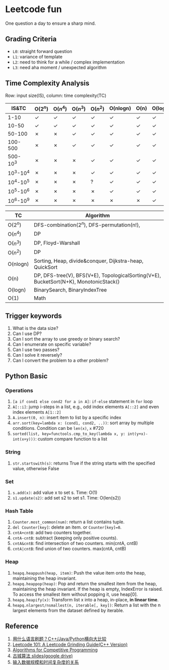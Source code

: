 # Leetcode fun

One question a day to ensure a sharp mind.

## Grading Criteria

- `L0`: straight forward question
- `L1`: variance of template
- `L2`: need to think for a while / complex implementation
- `L3`: need aha moment / unexpected algorithm

## Time Complexity Analysis

Row: input size(IS), column: time complexity(TC)

| IS&TC       |O($2^n$) |O($n^4$) |O($n^3$) |O($n^2$) |O(nlogn) | O(n)    | O(logn) |  O(1)   |
|  ---        | ---     |  ---    |  ---    |  ---    |  ---    |  ---    |  ---    |  ---    |
| 1-10        | &check; | &check; | &check; | &check; | &check; | &check; | &check; | &check; |
| 10-50       | &check; | &check; | &check; | &check; | &check; | &check; | &check; | &check; |
| 50-100      | &cross; | &cross; | &check; | &check; | &check; | &check; | &check; | &check; |
| 100-500     | &cross; | &cross; | &check; | &check; | &check; | &check; | &check; | &check; |
| 500-$10^3$  | &cross; | &cross; | &cross; | &check; | &check; | &check; | &check; | &check; |
|$10^3$-$10^4$| &cross; | &cross; | &cross; | &check; | &check; | &check; | &check; | &check; |
|$10^4$-$10^5$| &cross; | &cross; | &cross; | &quest; | &check; | &check; | &check; | &check; |
|$10^5$-$10^6$| &cross; | &cross; | &cross; | &cross; | &check; | &check; | &check; | &check; |
|$10^6$-$10^9$| &cross; | &cross; | &cross; | &cross; | &cross; | &cross; | &check; | &check; |

| TC       |  Algorithm                                                           |
|---       |   ---                                                                |
| O($2^n$) | DFS-combination($2^n$), DFS-permutation(n!),                                     |
| O($n^4$) | DP                                                                   |
| O($n^3$) | DP, Floyd-Warshall                                                   |
| O($n^2$) | DP                                                                   |
| O(nlogn) | Sorting, Heap, divide&conquer, Dijkstra-heap, QuickSort              |
| O(n)     | DP, DFS-tree(V), BFS(V+E), TopologicalSorting(V+E), BucketSort(N+K), MonotonicStack()  |
| O(logn)  | BinarySearch,  BinaryIndexTree|
| O(1)     | Math                                                                 |

## Trigger keywords

1. What is the data size?
2. Can I use DP?
3. Can I sort the array to use greedy or binary search?
4. Can I enumerate on specific variable?
5. Can I use two passes?
6. Can I solve it reversely?
7. Can I convert the problem to a other problem?

## Python Basic

### Operations

1. `[a if cond1 else cond2 for a in A]`: `if-else` statement in `for` loop
2. `A[::i]`: jump i-steps in a list, e.g., odd index elements `A[::2]` and even index elements `A[1::2]`
3. `A.insert(0, n)`: insert item to list by a specific index
4. `arr.sort(key=lambda x: (cond1, cond2, ..))`: sort array by multiple conditions. Condition can be `len(x)`, `x` #720
5. `sorted(list, key=functools.cmp_to_key(lambda x, y: int(y+x)-int(x+y)))`: custom compare function to a list

### String

1. `str.startswith(s)`: returns True if the string starts with the specified value, otherwise False

### Set

1. `s.add(x)`: add value x to set s. Time: O(1)
2. `s1.update(s2)`: add set s2 to set s1. Time: O(len(s2))

### Hash Table

1. `Counter.most_common(num)`: return a list contains tuple.
2. `del Counter[key]`: delete an item. or `Counter[key]=0`.
3. `cntA+cntB`: add two counters together.
4. `cntA-cntB`: subtract (keeping only positive counts).
5. `cntA&cntB`: find intersection of two counters. min(cntA, cntB)
6. `cntA|cntB`: find union of two counters. max(cntA, cntB)

### Heap

1. `heapq.heappush(heap, item)`: Push the value item onto the heap, maintaining the heap invariant.
2. `heapq.heappop(heap)`: Pop and return the smallest item from the heap, maintaining the heap invariant. If the heap is empty, IndexError is raised. To access the smallest item without popping it, use heap[0].
3. `heapq.heapify(x)`: Transform list x into a heap, in-place, **in linear time**.
4. `heapq.nlargest/nsmallest(n, iterable[, key])`: Return a list with the n largest elements from the dataset defined by iterable.

## Reference

1. [用什么语言刷题？C++/Java/Python横向大比较](https://www.youtube.com/watch?v=ZyCQBrcr6jk&list=PLLuMmzMTgVK7XfFadhkPuF_ztvhxbriDr&index=7)
2. [Leetcode 101: A Leetcode Grinding Guide(C++ Version)](https://github.com/changgyhub/leetcode_101)
3. [Algorithms for Competitive Programming](https://cp-algorithms.com/)
4. [古城算法 slides(google drive)](https://drive.google.com/drive/folders/17I-0mEeaY8X5j7RRMh0x_a2zNLu7jafq)
5. [输入数据规模和时间复杂度的关系](https://www.youtube.com/watch?v=eG99FDBeuJo)
